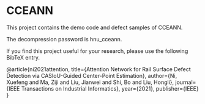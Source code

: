 # CCEANN
This project contains the demo code and defect samples of CCEANN. 

The decompression password is hnu_cceann.

If you find this project useful for your research, please use the following BibTeX entry.

@article{ni2021attention,
  title={Attention Network for Rail Surface Defect Detection via CASIoU-Guided Center-Point Estimation},
  author={Ni, Xuefeng and Ma, Ziji and Liu, Jianwei and Shi, Bo and Liu, Hongli},
  journal={IEEE Transactions on Industrial Informatics},
  year={2021},
  publisher={IEEE}
}
